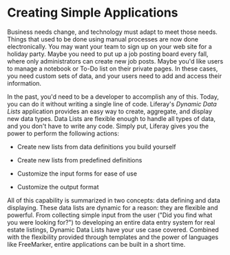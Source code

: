 # Creating Simple Applications [](id=creating-simple-applications)

Business needs change, and technology must adapt to meet those needs. Things
that used to be done using manual processes are now done electronically. You
may want your team to sign up on your web site for a holiday party. Maybe you
need to put up a job posting board every fall, where only administrators can
create new job posts. Maybe you'd like users to manage a notebook or To-Do list
on their private pages. In these cases, you need custom sets of data, and your
users need to add and access their information. 

In the past, you'd need to be a developer to accomplish any of this. Today, you
can do it without writing a single line of code. Liferay's *Dynamic Data Lists*
application provides an easy way to create, aggregate, and display new data
types. Data Lists are flexible enough to handle all types of data, and you
don't have to write any code. Simply put, Liferay gives you the power to perform
the following actions:

- Create new lists from data definitions you build yourself

- Create new lists from predefined definitions

- Customize the input forms for ease of use

- Customize the output format

<!--- Integrate lists into Workflow -->

All of this capability is summarized in two concepts: data defining
and data displaying. These data lists are dynamic for a reason: they are
flexible and powerful. From collecting simple input from the user ("Did you find
what you were looking for?") to developing an entire data entry system for real
estate listings, Dynamic Data Lists have your use case covered. Combined with
the flexibility provided through templates and the power of languages like
FreeMarker, entire applications can be built in a short time.
